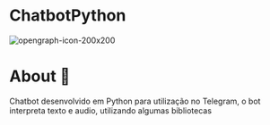 # ChatbotPython
![opengraph-icon-200x200](https://user-images.githubusercontent.com/53586466/89351528-9613d580-d688-11ea-9600-80adc22293ec.png)
# About 🧾
Chatbot desenvolvido em Python para utilização no Telegram, o bot interpreta texto e audio, utilizando algumas bibliotecas
